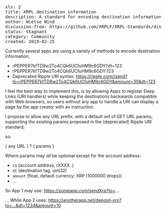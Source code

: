 <pre>
xls: 2
title: XRPL destination information
description: A standard for encoding destination information with backwards compatibility for web browsers
author: Wietse Wind <w@xrpl-labs.com>
discussion-from: https://github.com/XRPLF/XRPL-Standards/discussions/3
status: Stagnant
category: Community
created: 2019-02-25
</pre>

Currently several apps are using a variety of methods to encode destination information;

- rPEPPER7kfTD9w2To4CQk6UCfuHM9c6GDY?dt=123
- rPEPPER7kfTD9w2To4CQk6UCfuHM9c6GDY:123
- Deprecated Ripple URI syntax: https://ripple.com//send?to=rPEPPER7kfTD9w2To4CQk6UCfuHM9c6GDY&amount=30&dt=123

I feel the best way to implement this, is by allowing Apps to register Deep Links (URI handlers) while keeping the destinations backwards compatible with Web browsers, so users without any app to handle a URI can display a page by the app creator with an instruction.

I propose to allow any URL prefix, with a default set of GET URL params, supporting the existing params proposed in the (deprecated) Ripple URI standard;

so:

{ any URL } ? { params }

Where params may _all_ be optional except for the account address:

- `to` (account address, rXXXX..)
- `dt` (destination tag, uint32)
- `amount` (float, default currency: XRP (1000000 drops))
 - ...

So App 1 may use:
https://someapp.com/sendXrp?to=...

... While App 2 uses:
https://anotherapp.net/deposit-xrp?to=...&dt=1234&amount=10
